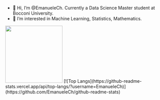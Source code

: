 - 👋 Hi, I’m @EmanueleCh. Currently a Data Science Master student at Bocconi University. 
- 👀 I’m interested in Machine Learning, Statistics, Mathematics. 

<img height="180em" src="https://github-readme-stats.vercel.app/api?username=EmanueleCh&show_icons=true&hide_border=true&&count_private=true&include_all_commits=true" />
[![Top Langs](https://github-readme-stats.vercel.app/api/top-langs/?username=EmanueleCh)](https://github.com/EmanueleCh/github-readme-stats)


<!---
EmanueleCh/EmanueleCh is a ✨ special ✨ repository because its `README.md` (this file) appears on your GitHub profile.
You can click the Preview link to take a look at your changes.
--->
